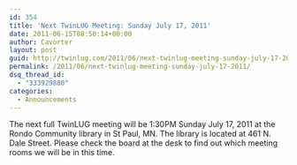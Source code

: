 ```yaml
---
id: 354
title: 'Next TwinLUG Meeting: Sunday July 17, 2011'
date: 2011-06-15T08:50:14+00:00
author: Cavorter
layout: post
guid: http://twinlug.com/2011/06/next-twinlug-meeting-sunday-july-17-2011/
permalink: /2011/06/next-twinlug-meeting-sunday-july-17-2011/
dsq_thread_id:
  - "333929880"
categories:
  - Announcements
---
```

The next full TwinLUG meeting will be 1:30PM Sunday July 17, 2011 at the Rondo Community library in St Paul, MN. The library is located at 461 N. Dale Street. Please check the board at the desk to find out which meeting rooms we will be in this time.